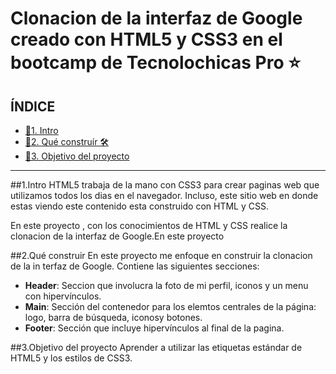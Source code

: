# Clonacion de la interfaz de Google creado con HTML5 y CSS3 en el bootcamp de Tecnolochicas Pro ⭐
## ÍNDICE
* [🌟1. Intro](#)
* [🌟2. Qué construír 🛠](#)
* [🌟3. Objetivo del proyecto](#)

****
##1.Intro 
HTML5 trabaja de la mano con CSS3 para crear paginas web que utilizamos todos los dias en el navegador. Incluso, este sitio web en donde estas viendo este contenido esta construido con HTML y CSS.

En este proyecto , con los conocimientos de HTML y CSS realice la clonacion de la interfaz de Google.En este proyecto

##2.Qué construir
En este proyecto me enfoque en construir la clonacion de la in terfaz de Google.
Contiene las siguientes secciones:
* **Header**: Seccion que involucra la foto de mi perfil, iconos y un menu con hipervínculos.
* **Main**: Sección del contenedor para los elemtos centrales de la página: logo, barra de búsqueda, iconosy botones.
* **Footer**: Sección que incluye hipervínculos al final de la pagina.

##3.Objetivo del proyecto
Aprender a utilizar las etiquetas estándar de HTML5 y los estilos de CSS3.
